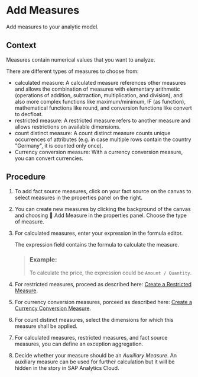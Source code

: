 <!-- loioe4cc3e8d37d9457bab52e42da00ded9f -->

<link rel="stylesheet" type="text/css" href="../css/sap-icons.css"/>

# Add Measures

Add measures to your analytic model.



## Context

Measures contain numerical values that you want to analyze.

There are different types of measures to choose from:

-   calculated measure: A calculated measure references other measures and allows the combination of measures with elementary arithmetic \(operations of addition, subtraction, multiplication, and division\), and also more complex functions like maximum/minimum, IF \(as function\), mathematical functions like round, and conversion functions like convert to decfloat.
-   restricted measure: A restricted measure refers to another measure and allows restrictions on available dimensions.
-   count distinct measure: A count distinct measure counts unique occurrences of attributes \(e.g. in case multiple rows contain the country "Germany", it is counted only once\).
-   Currency conversion measure: With a currency conversion measure, you can convert currencies.



## Procedure

1.  To add fact source measures, click on your fact source on the canvas to select measures in the properties panel on the right.

2.  You can create new measures by clicking the background of the canvas and choosing <span class="FPA-icons"></span> Add Measure in the properties panel. Choose the type of measure.

3.  For calculated measures, enter your expression in the formula editor.

    The expression field contains the formula to calculate the measure.

    > ### Example:  
    > To calculate the price, the expression could be `Amount / Quantity`.

4.  For restricted measures, proceed as described here: [Create a Restricted Measure](create-a-restricted-measure-bfb43dd.md).

5.  For currency conversion measures, porceed as described here: [Create a Currency Conversion Measure](create-a-currency-conversion-measure-ec00efb.md).

6.  For count distinct measures, select the dimensions for which this measure shall be applied.

7.  For calculated measures, restricted measures, and fact source measures, you can define an exception aggregation.

8.  Decide whether your measure should be an *Auxiliary Measure*. An auxiliary measure can be used for further calculation but it will be hidden in the story in SAP Analytics Cloud.


